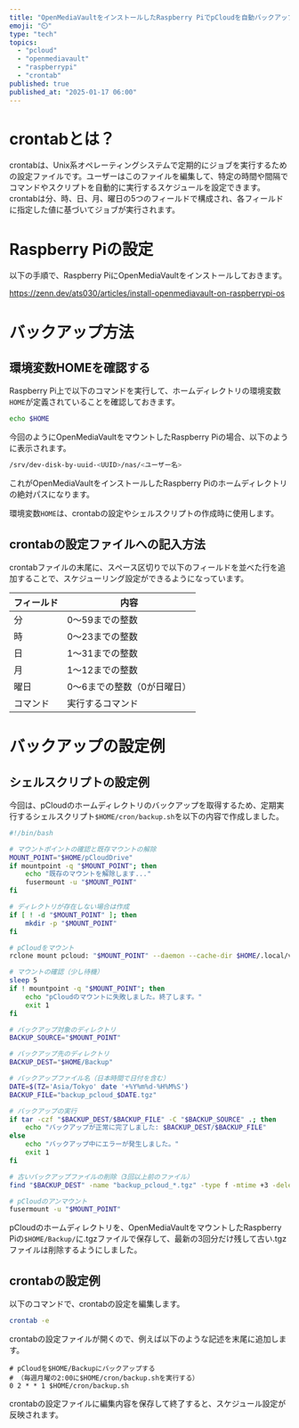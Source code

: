 ```yaml
---
title: "OpenMediaVaultをインストールしたRaspberry PiでpCloudを自動バックアップする設定"
emoji: "⏲️"
type: "tech"
topics:
  - "pcloud"
  - "openmediavault"
  - "raspberrypi"
  - "crontab"
published: true
published_at: "2025-01-17 06:00"
---
```


# crontabとは？

crontabは、Unix系オペレーティングシステムで定期的にジョブを実行するための設定ファイルです。ユーザーはこのファイルを編集して、特定の時間や間隔でコマンドやスクリプトを自動的に実行するスケジュールを設定できます。crontabは分、時、日、月、曜日の5つのフィールドで構成され、各フィールドに指定した値に基づいてジョブが実行されます。

# Raspberry Piの設定

以下の手順で、Raspberry PiにOpenMediaVaultをインストールしておきます。

https://zenn.dev/ats030/articles/install-openmediavault-on-raspberrypi-os

# バックアップ方法

## 環境変数HOMEを確認する

Raspberry Pi上で以下のコマンドを実行して、ホームディレクトリの環境変数```HOME```が定義されていることを確認しておきます。

```bash
echo $HOME
```

今回のようにOpenMediaVaultをマウントしたRaspberry Piの場合、以下のように表示されます。

```bash
/srv/dev-disk-by-uuid-<UUID>/nas/<ユーザー名>
```

これがOpenMediaVaultをインストールしたRaspberry Piのホームディレクトリの絶対パスになります。

環境変数```HOME```は、crontabの設定やシェルスクリプトの作成時に使用します。

## crontabの設定ファイルへの記入方法

crontabファイルの末尾に、スペース区切りで以下のフィールドを並べた行を追加することで、スケジューリング設定ができるようになっています。

| フィールド | 内容 |
| ---- | --- |
| 分 | 0〜59までの整数 |
| 時 | 0〜23までの整数 |
| 日 | 1〜31までの整数 |
| 月 | 1〜12までの整数 |
| 曜日 | 0〜6までの整数（0が日曜日） |
| コマンド | 実行するコマンド |

# バックアップの設定例

## シェルスクリプトの設定例

今回は、pCloudのホームディレクトリのバックアップを取得するため、定期実行するシェルスクリプト```$HOME/cron/backup.sh```を以下の内容で作成しました。

```bash
#!/bin/bash

# マウントポイントの確認と既存マウントの解除
MOUNT_POINT="$HOME/pCloudDrive"
if mountpoint -q "$MOUNT_POINT"; then
    echo "既存のマウントを解除します..."
    fusermount -u "$MOUNT_POINT"
fi

# ディレクトリが存在しない場合は作成
if [ ! -d "$MOUNT_POINT" ]; then
    mkdir -p "$MOUNT_POINT"
fi

# pCloudをマウント
rclone mount pcloud: "$MOUNT_POINT" --daemon --cache-dir $HOME/.local/var/rclone --vfs-cache-mode full

# マウントの確認（少し待機）
sleep 5
if ! mountpoint -q "$MOUNT_POINT"; then
    echo "pCloudのマウントに失敗しました。終了します。"
    exit 1
fi

# バックアップ対象のディレクトリ
BACKUP_SOURCE="$MOUNT_POINT"

# バックアップ先のディレクトリ
BACKUP_DEST="$HOME/Backup"

# バックアップファイル名（日本時間で日付を含む）
DATE=$(TZ='Asia/Tokyo' date '+%Y%m%d-%H%M%S')
BACKUP_FILE="backup_pcloud_$DATE.tgz"

# バックアップの実行
if tar -czf "$BACKUP_DEST/$BACKUP_FILE" -C "$BACKUP_SOURCE" .; then
    echo "バックアップが正常に完了しました: $BACKUP_DEST/$BACKUP_FILE"
else
    echo "バックアップ中にエラーが発生しました。"
    exit 1
fi

# 古いバックアップファイルの削除（3回以上前のファイル）
find "$BACKUP_DEST" -name "backup_pcloud_*.tgz" -type f -mtime +3 -delete

# pCloudのアンマウント
fusermount -u "$MOUNT_POINT"
```

pCloudのホームディレクトリを、OpenMediaVaultをマウントしたRaspberry Piの```$HOME/Backup/```に.tgzファイルで保存して、最新の3回分だけ残して古い.tgzファイルは削除するようにしました。

## crontabの設定例

以下のコマンドで、crontabの設定を編集します。

```bash
crontab -e
```

crontabの設定ファイルが開くので、例えば以下のような記述を末尾に追加します。

```Plane text
# pCloudを$HOME/Backupにバックアップする
# （毎週月曜の2:00に$HOME/cron/backup.shを実行する）
0 2 * * 1 $HOME/cron/backup.sh
```

crontabの設定ファイルに編集内容を保存して終了すると、スケジュール設定が反映されます。